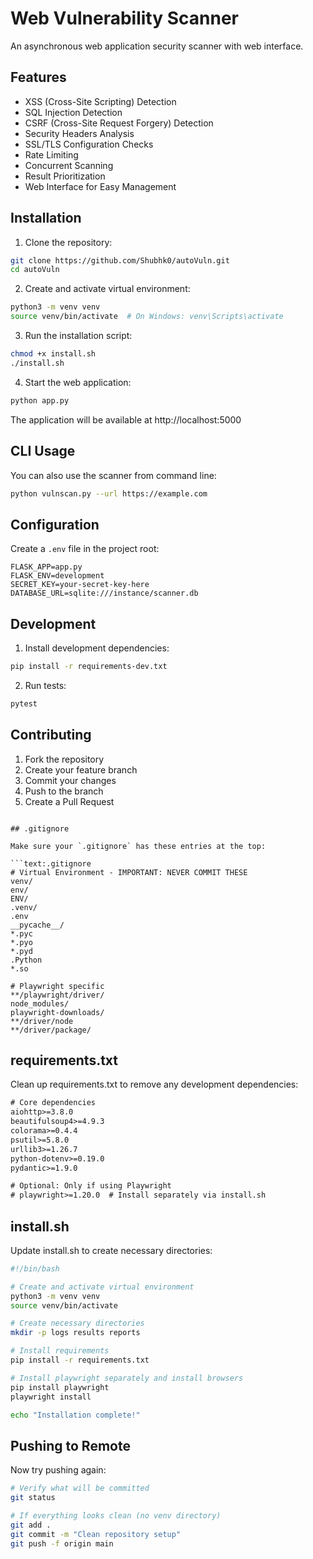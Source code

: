 # Web Vulnerability Scanner

An asynchronous web application security scanner with web interface.

## Features

- XSS (Cross-Site Scripting) Detection
- SQL Injection Detection
- CSRF (Cross-Site Request Forgery) Detection
- Security Headers Analysis
- SSL/TLS Configuration Checks
- Rate Limiting
- Concurrent Scanning
- Result Prioritization
- Web Interface for Easy Management

## Installation

1. Clone the repository:
```bash
git clone https://github.com/Shubhk0/autoVuln.git
cd autoVuln
```

2. Create and activate virtual environment:
```bash
python3 -m venv venv
source venv/bin/activate  # On Windows: venv\Scripts\activate
```

3. Run the installation script:
```bash
chmod +x install.sh
./install.sh
```

4. Start the web application:
```bash
python app.py
```

The application will be available at http://localhost:5000

## CLI Usage

You can also use the scanner from command line:

```bash
python vulnscan.py --url https://example.com
```

## Configuration

Create a `.env` file in the project root:

```env
FLASK_APP=app.py
FLASK_ENV=development
SECRET_KEY=your-secret-key-here
DATABASE_URL=sqlite:///instance/scanner.db
```

## Development

1. Install development dependencies:
```bash
pip install -r requirements-dev.txt
```

2. Run tests:
```bash
pytest
```

## Contributing

1. Fork the repository
2. Create your feature branch
3. Commit your changes
4. Push to the branch
5. Create a Pull Request
```

## .gitignore

Make sure your `.gitignore` has these entries at the top:

```text:.gitignore
# Virtual Environment - IMPORTANT: NEVER COMMIT THESE
venv/
env/
ENV/
.venv/
.env
__pycache__/
*.pyc
*.pyo
*.pyd
.Python
*.so

# Playwright specific
**/playwright/driver/
node_modules/
playwright-downloads/
**/driver/node
**/driver/package/
```

## requirements.txt

Clean up requirements.txt to remove any development dependencies:

```text:requirements.txt
# Core dependencies
aiohttp>=3.8.0
beautifulsoup4>=4.9.3
colorama>=0.4.4
psutil>=5.8.0
urllib3>=1.26.7
python-dotenv>=0.19.0
pydantic>=1.9.0

# Optional: Only if using Playwright
# playwright>=1.20.0  # Install separately via install.sh
```

## install.sh

Update install.sh to create necessary directories:

```bash:install.sh
#!/bin/bash

# Create and activate virtual environment
python3 -m venv venv
source venv/bin/activate

# Create necessary directories
mkdir -p logs results reports

# Install requirements
pip install -r requirements.txt

# Install playwright separately and install browsers
pip install playwright
playwright install

echo "Installation complete!"
```

## Pushing to Remote

Now try pushing again:

```bash
# Verify what will be committed
git status

# If everything looks clean (no venv directory)
git add .
git commit -m "Clean repository setup"
git push -f origin main
```
